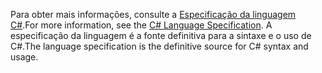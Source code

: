 <span data-ttu-id="eb1a4-101">Para obter mais informações, consulte a [Especificação da linguagem C#](~/docs/csharp/language-reference/language-specification/index.md).</span><span class="sxs-lookup"><span data-stu-id="eb1a4-101">For more information, see the [C# Language Specification](~/docs/csharp/language-reference/language-specification/index.md).</span></span> <span data-ttu-id="eb1a4-102">A especificação da linguagem é a fonte definitiva para a sintaxe e o uso de C#.</span><span class="sxs-lookup"><span data-stu-id="eb1a4-102">The language specification is the definitive source for C# syntax and usage.</span></span>
